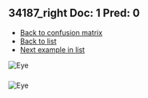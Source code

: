 ## 34187_right Doc: 1 Pred: 0
- [Back to confusion matrix](https://github.com/juliandewit/kaggle_retinopathy/blob/master/matrix.md)
- [Back to list](https://github.com/juliandewit/kaggle_retinopathy/blob/master/lists/10/list.md)
- [Next example in list](https://github.com/juliandewit/kaggle_retinopathy/blob/master/lists/10/34/34198_right.md)

![Eye](https://retinopaty.blob.core.windows.net/size1024/34187_right_1.jpeg)

### 

![Eye]()

